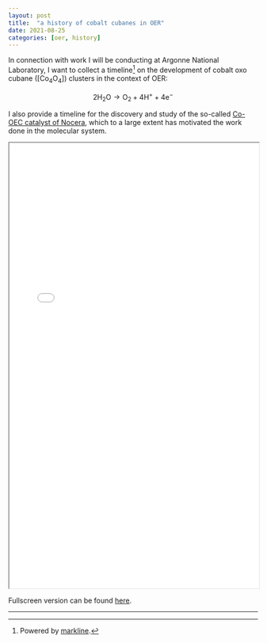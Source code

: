 ```yaml
---
layout: post
title:  "a history of cobalt cubanes in OER"
date: 2021-08-25
categories: [oer, history]
---
```


In connection with work I will be conducting at Argonne National Laboratory, I want to collect a timeline[^1] on the development of cobalt oxo cubane ([Co<sub>4</sub>O<sub>4</sub>]) clusters in the context of OER:

$$
  \begin{equation}
  2 \text{H}_2\text{O} \rightarrow \text{O}_2 + 4 \text{H}^+ + 4 \text{e}^-
  \end{equation}
$$

I also provide a timeline for the discovery and study of the so-called [Co-OEC catalyst of Nocera](https://science.sciencemag.org/content/321/5892/1072), which to a large extent has motivated the work done in the molecular system.

<iframe
  src="/assets/co4o4-history/timeline/timeline.html"
  style="width:100%; height:900px;"
></iframe>

Fullscreen version can be found [here](/assets/co4o4-history/timeline/timeline.html).

<hr>

[^1]: Powered by [markline](https://github.com/hotoo/markline).
